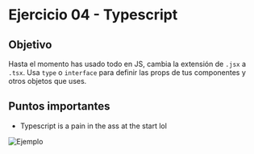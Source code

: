 # Ejercicio 04 - Typescript

## Objetivo

Hasta el momento has usado todo en JS, cambia la extensión de `.jsx` a `.tsx`.
Usa `type` o `interface` para definir las props de tus componentes y otros objetos que uses.

## Puntos importantes

- Typescript is a pain in the ass at the start lol

![Ejemplo](https://firebasestorage.googleapis.com/v0/b/thisdot-dev.appspot.com/o/exercise-03.png?alt=media&token=875a0261-f536-4bb7-b59e-5696a7076a07)
